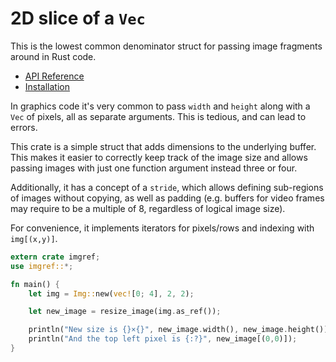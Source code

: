 # 2D slice of a `Vec`

This is the lowest common denominator struct for passing image fragments around in Rust code.

* [API Reference](https://docs.rs/imgref)
* [Installation](https://crates.io/crates/imgref)

In graphics code it's very common to pass `width` and `height` along with a `Vec` of pixels, all as separate arguments. This is tedious, and can lead to errors.

This crate is a simple struct that adds dimensions to the underlying buffer. This makes it easier to correctly keep track of the image size and allows passing images with just one function argument instead three or four.

Additionally, it has a concept of a `stride`, which allows defining sub-regions of images without copying, as well as padding (e.g. buffers for video frames may require to be a multiple of 8, regardless of logical image size).

For convenience, it implements iterators for pixels/rows and indexing with `img[(x,y)]`.

```rust
extern crate imgref;
use imgref::*;

fn main() {
    let img = Img::new(vec![0; 4], 2, 2);

    let new_image = resize_image(img.as_ref());

    println("New size is {}×{}", new_image.width(), new_image.height());
    println("And the top left pixel is {:?}", new_image[(0,0)]);
}
```
